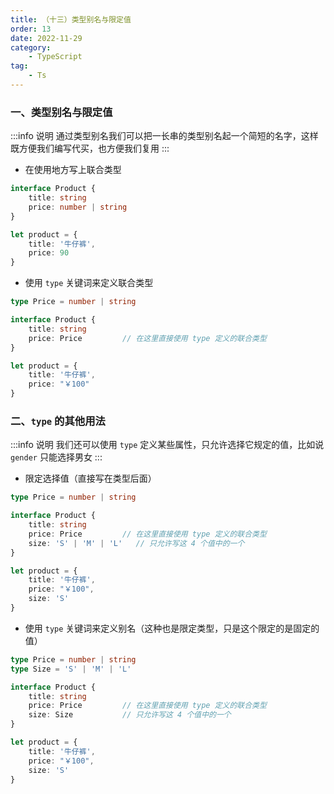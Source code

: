 ```yaml
---
title: （十三）类型别名与限定值
order: 13
date: 2022-11-29
category:
    - TypeScript
tag: 
    - Ts
---
```



### 一、类型别名与限定值
:::info 说明
通过类型别名我们可以把一长串的类型别名起一个简短的名字，这样既方便我们编写代买，也方便我们复用
:::

- 在使用地方写上联合类型

```ts
interface Product {
    title: string
    price: number | string
}

let product = {
    title: '牛仔裤',
    price: 90
}
```

- 使用 `type` 关键词来定义联合类型
```ts
type Price = number | string

interface Product {
    title: string
    price: Price         // 在这里直接使用 type 定义的联合类型
}

let product = {
    title: '牛仔裤',
    price: "￥100"
}
```

### 二、`type` 的其他用法
:::info 说明
我们还可以使用 `type` 定义某些属性，只允许选择它规定的值，比如说 `gender` 只能选择男女
:::

- 限定选择值（直接写在类型后面）
```ts
type Price = number | string

interface Product {
    title: string
    price: Price         // 在这里直接使用 type 定义的联合类型
    size: 'S' | 'M' | 'L'   // 只允许写这 4 个值中的一个
}

let product = {
    title: '牛仔裤',
    price: "￥100",
    size: 'S'
}
```

- 使用 `type` 关键词来定义别名（这种也是限定类型，只是这个限定的是固定的值）
```ts
type Price = number | string
type Size = 'S' | 'M' | 'L'

interface Product {
    title: string
    price: Price         // 在这里直接使用 type 定义的联合类型
    size: Size           // 只允许写这 4 个值中的一个
}

let product = {
    title: '牛仔裤',
    price: "￥100",
    size: 'S'
}
```